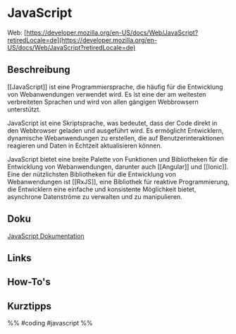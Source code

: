 # JavaScript

Web: [https://developer.mozilla.org/en-US/docs/Web/JavaScript?retiredLocale=de](https://developer.mozilla.org/en-US/docs/Web/JavaScript?retiredLocale=de)

## Beschreibung

[[JavaScript]] ist eine Programmiersprache, die häufig für die Entwicklung von Webanwendungen verwendet wird. Es ist eine der am weitesten verbreiteten Sprachen und wird von allen gängigen Webbrowsern unterstützt.

JavaScript ist eine Skriptsprache, was bedeutet, dass der Code direkt in den Webbrowser geladen und ausgeführt wird. Es ermöglicht Entwicklern, dynamische Webanwendungen zu erstellen, die auf Benutzerinteraktionen reagieren und Daten in Echtzeit aktualisieren können.

JavaScript bietet eine breite Palette von Funktionen und Bibliotheken für die Entwicklung von Webanwendungen, darunter auch [[Angular]] und [[Ionic]]. Eine der nützlichsten Bibliotheken für die Entwicklung von Webanwendungen ist [[RxJS]], eine Bibliothek für reaktive Programmierung, die Entwicklern eine einfache und konsistente Möglichkeit bietet, asynchrone Datenströme zu verwalten und zu manipulieren.

## Doku
[JavaScript Dokumentation](https://devdocs.io/javascript/)

## Links

## How-To's

## Kurztipps







%% #coding #javascript %% 
